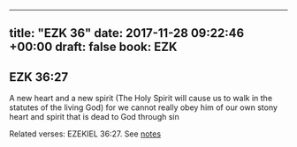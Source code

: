 
---
title: "EZK 36"
date: 2017-11-28 09:22:46 +00:00
draft: false
book: EZK
---

## EZK 36:27

A new heart and a new spirit (The Holy Spirit will cause us to walk in the statutes of the living God) for we cannot really obey him of our own stony heart and spirit that is dead to God through sin

Related verses: EZEKIEL 36:27. See [notes](https://my.bible.com/notes/2778348636454249371)

